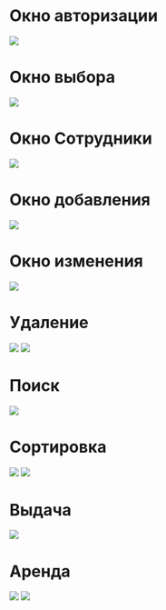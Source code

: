 <h1>Окно авторизации </h1>
<img src= "https://user-images.githubusercontent.com/96726644/161038801-3d067046-da13-4368-8a11-c8b4d01a4c40.png">
<h1>Окно выбора </h1>
<img src="https://user-images.githubusercontent.com/96726644/161042072-ed3cf500-3be3-40a1-bf66-db1d5f3672f5.png">
<h1>Окно Сотрудники </h1>
<img src="https://user-images.githubusercontent.com/96726644/161042409-02f061c8-3b0c-40f9-823a-a41decab06ac.png">
<h1>Окно добавления </h1>
<img src="https://user-images.githubusercontent.com/96726644/161042618-a93c760e-005c-4bb1-ab3b-502be413b8ec.png">
<h1>Окно изменения </h1>
<img src="https://user-images.githubusercontent.com/96726644/161042822-946afd5f-8e05-4691-9ea7-08de4d896dc9.png">
<h1>Удаление </h1>
<img src="https://user-images.githubusercontent.com/96726644/161042970-73b1e891-37a0-4757-9ff8-16b927680e51.png">
<img src="https://user-images.githubusercontent.com/96726644/161043069-c9d22299-23b3-4677-a721-7ded5a56afd0.png">
<h1>Поиск </h1>
<img src="https://user-images.githubusercontent.com/96726644/161043256-18d83698-72f8-41d4-9c92-b1160df72021.png">
<h1>Сортировка </h1>
<img src="https://user-images.githubusercontent.com/96726644/161043430-3c9781f5-3e64-4b69-be4c-26abf1949769.png">
<img src="https://user-images.githubusercontent.com/96726644/161043548-1f2b87c2-7f9c-49af-ac29-c4ce7741357b.png">
<h1>Выдача </h1>
<img src="https://user-images.githubusercontent.com/96726644/161044799-026a9d68-c3b8-4991-8fc9-5c8c5f19a3e7.png">
<h1>Аренда </h1>
<img src="https://user-images.githubusercontent.com/96726644/161045608-839d262a-8012-4e52-a8da-d1e7ecd8b178.png">
<img src="https://user-images.githubusercontent.com/96726644/161045869-dae59910-2f5a-466c-aae0-0a4f1e2b43f8.png">


